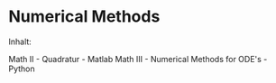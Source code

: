 # Numerical Methods

Inhalt:

Math II - Quadratur - Matlab
Math III - Numerical Methods for ODE's - Python

